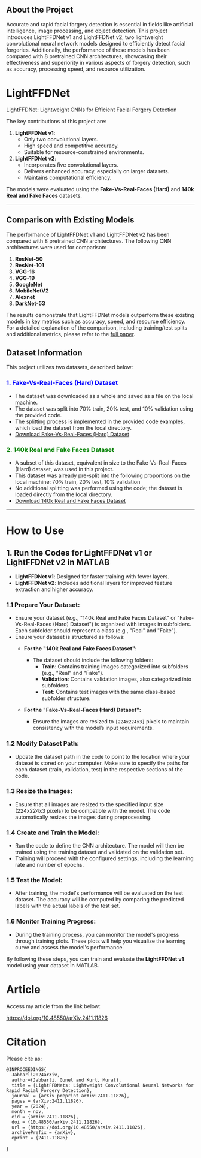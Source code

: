 ## About the Project  
Accurate and rapid facial forgery detection is essential in fields like artificial intelligence, image processing, and object detection. This project introduces LightFFDNet v1 and LightFFDNet v2, two lightweight convolutional neural network models designed to efficiently detect facial forgeries. Additionally, the performance of these models has been compared with 8 pretrained CNN architectures, showcasing their effectiveness and superiority in various aspects of forgery detection, such as accuracy, processing speed, and resource utilization.

# LightFFDNet
LightFFDNet: Lightweight CNNs for Efficient Facial Forgery Detection

The key contributions of this project are:  
1. **LightFFDNet v1**:  
   - Only two convolutional layers.  
   - High speed and competitive accuracy.  
   - Suitable for resource-constrained environments.  
2. **LightFFDNet v2**:  
   - Incorporates five convolutional layers.  
   - Delivers enhanced accuracy, especially on larger datasets.  
   - Maintains computational efficiency.  

The models were evaluated using the **Fake-Vs-Real-Faces (Hard)** and **140k Real and Fake Faces** datasets.  

---

## Comparison with Existing Models
The performance of LightFFDNet v1 and LightFFDNet v2 has been compared with 8 pretrained CNN architectures. The following CNN architectures were used for comparison:

1. **ResNet-50**
2. **ResNet-101**
3. **VGG-16**
4. **VGG-19**
5. **GoogleNet**
6. **MobileNetV2**
7. **Alexnet**
8. **DarkNet-53**

The results demonstrate that LightFFDNet models outperform these existing models in key metrics such as accuracy, speed, and resource efficiency.
For a detailed explanation of the comparison, including training/test splits and additional metrics, please refer to the [full paper](https://doi.org/10.48550/arXiv.2411.11826).







## Dataset Information  

This project utilizes two datasets, described below:  

### <span style="color:blue">1. **Fake-Vs-Real-Faces (Hard) Dataset**</span>  
- The dataset was downloaded as a whole and saved as a file on the local machine.
- The dataset was split into 70% train, 20% test, and 10% validation using the provided code.
- The splitting process is implemented in the provided code examples, which load the dataset from the local directory.
- [Download Fake-Vs-Real-Faces (Hard) Dataset](https://www.kaggle.com/datasets/hamzaboulahia/hardfakevsrealfaces)  

### <span style="color:green">2. **140k Real and Fake Faces Dataset**</span>  
- A subset of this dataset, equivalent in size to the Fake-Vs-Real-Faces (Hard) dataset, was used in this project.  
- This dataset was already pre-split into the following proportions on the local machine:
     70% train,
     20% test,
     10% validation
- No additional splitting was performed using the code; the dataset is loaded directly from the local directory.  
- [Download 140k Real and Fake Faces Dataset](https://www.kaggle.com/datasets/xhlulu/140k-real-and-fake-faces)  



---
# How to Use

## 1. Run the Codes for LightFFDNet v1 or LightFFDNet v2 in MATLAB

- **LightFFDNet v1**: Designed for faster training with fewer layers.  
- **LightFFDNet v2**: Includes additional layers for improved feature extraction and higher accuracy.

### 1.1 Prepare Your Dataset:
- Ensure your dataset (e.g., "140k Real and Fake Faces Dataset" or "Fake-Vs-Real-Faces (Hard) Dataset") is organized with images in subfolders. Each subfolder should represent a class (e.g., "Real" and "Fake").
- Ensure your dataset is structured as follows:
  - **For the "140k Real and Fake Faces Dataset":**
    - The dataset should include the following folders:
      - **Train**: Contains training images categorized into subfolders (e.g., "Real" and "Fake").
      - **Validation**: Contains validation images, also categorized into subfolders.
      - **Test**: Contains test images with the same class-based subfolder structure.
  
  - **For the "Fake-Vs-Real-Faces (Hard) Dataset":**
    - Ensure the images are resized to `[224x224x3]` pixels to maintain consistency with the model’s input requirements.


### 1.2 Modify Dataset Path:
- Update the dataset path in the code to point to the location where your dataset is stored on your computer. Make sure to specify the paths for each dataset (train, validation, test) in the respective sections of the code.

### 1.3 Resize the Images:
- Ensure that all images are resized to the specified input size (224x224x3 pixels) to be compatible with the model. The code automatically resizes the images during preprocessing.

### 1.4 Create and Train the Model:
- Run the code to define the CNN architecture. The model will then be trained using the training dataset and validated on the validation set.
- Training will proceed with the configured settings, including the learning rate and number of epochs.

### 1.5 Test the Model:
- After training, the model's performance will be evaluated on the test dataset. The accuracy will be computed by comparing the predicted labels with the actual labels of the test set.

### 1.6 Monitor Training Progress:
- During the training process, you can monitor the model's progress through training plots. These plots will help you visualize the learning curve and assess the model's performance.

By following these steps, you can train and evaluate the **LightFFDNet v1** model using your dataset in MATLAB.










# Article
Access my article from the link below:
   
https://doi.org/10.48550/arXiv.2411.11826

# Citation
Please cite as:

    @INPROCEEDINGS{
      Jabbarli2024arXiv,
      author={Jabbarli, Gunel and Kurt, Murat},
      title = {LightFFDNets: Lightweight Convolutional Neural Networks for Rapid Facial Forgery Detection},
      journal = {arXiv preprint arXiv:2411.11826},
      pages = {arXiv:2411.11826},
      year = {2024},
      month = nov,
      eid = {arXiv:2411.11826},
      doi = {10.48550/arXiv.2411.11826},
      url = {https://doi.org/10.48550/arXiv.2411.11826}, 
      archivePrefix = {arXiv},
      eprint = {2411.11826}
}
